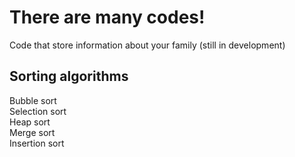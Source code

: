 # There are many codes!
Code that store information about your family (still in development)
## Sorting algorithms
Bubble sort  
Selection sort  
Heap sort  
Merge sort  
Insertion sort
